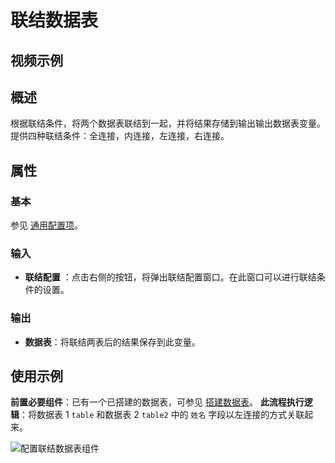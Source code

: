 # 联结数据表

## 视频示例

## 概述

根据联结条件，将两个数据表联结到一起，并将结果存储到输出输出数据表变量。提供四种联结条件：全连接，内连接，左连接，右连接。

## 属性

### 基本

参见 [通用配置项](../Appendix/CommonConfigurationItems.md)。

### 输入

- **联结配置** ：点击右侧的按钮，将弹出联结配置窗口。在此窗口可以进行联结条件的设置。

### 输出

- **数据表**：将联结两表后的结果保存到此变量。

## 使用示例

**前置必要组件**：已有一个已搭建的数据表，可参见 [搭建数据表](../DataTable/BuildDataTable.md)。
**此流程执行逻辑**：将数据表 1 `table` 和数据表 2 `table2` 中的 `姓名` 字段以左连接的方式关联起来。

![配置联结数据表组件](https://docimages.blob.core.chinacloudapi.cn/images/Activities/JoinDataTable2020122502.png)
